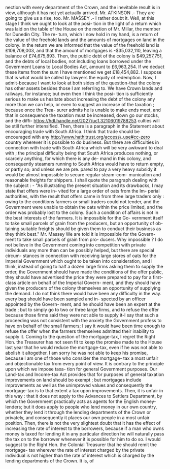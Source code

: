 nection with every department of the Crown, and the inevitable result is in view, although it has not yet actually arrived. Mr. ATKINSON .- They are going to give us a rise, too. Mr. MASSEY .- I rather doubt it. Well, at this stage I think we ought to look at the posi- tion in the light of a return which was laid on the table of the House on the motion of Mr. Millar, the member for Dunedin City. The re- turn, which I now hold in my hand, is a return of the value of the freehold lands and the amounts of mortgages on land in the colony. In the return we are informed that the value of the freehold land is £109,708,003, and that the amount of mortgages is -$35,032,110, leaving a balance of £74,675,893. Then, the public debt of the colony is $49,257,751, and the debts of local bodies, not including loans borrowed under the Government Loans to Local Bodies Act, amount to £6,963,254. If we deduct these items from the sum I have mentioned we get £18,454,882. I suppose that is what would be called by lawyers the equity of redemption. Now, I admit-because I want to look at both sides of the question-that the colony has other assets besides those I am referring to. We have Crown lands and railways, for instance; but even then I think the posi- tion is sufficiently serious to make us hesitate about increasing the debt of the colony any more than we can help, or even to suggest an increase of the taxation ; because once the Trea- surer admits he is unable to make ends meet, and that in consequence the taxation must be increased, down go our stocks, and the diffi- https://hdl.handle.net/2027/uc1.32106019788253 culties will be still further intensified. Then, there is a paragraph in the Statement about encouraging trade with South Africa. I think that trade should be encouraged with any http://www.hathitrust.org/access\_use#cc-zero country wherever it is possible to do business. But there are difficulties in connection with trade with South Africa which will be very awkward to deal with ; the principal difficulty being that South Africa produces nothing, or scarcely anything, for which there is any de- mand in this colony, and consequently steamers running to South Africa would have to return empty, or partly so; and unless we are pre. pared to pay a very heavy subsidy it would be almost impossible to secure regular steam-com- munication and reasonable freights for shippers. I shall quote the paragraph dealing with the subject : - "As illustrating the present situation and its drawbacks, I may state that offers were in- vited for a large order of oats from the Im- perial authorities, with the result that offers came in from three large traders only : owing to the conditions farmers or small traders could not tender, and the Government were unable to obtain the oats within the price limited, and the order was probably lost to the colony. Such a condition of affairs is not in the best interests of the farmers. It is impossible for the Go- vernment itself to take small parcels of grain from the producers, but an opportunity of ob- taining suitable freights should be given them to conduct their business as they think best." Mr. Massey We are told it is impossible for the Govern- ment to take small parcels of grain from pro- ducers. Why impossible ? I do not believe in the Government coming into competition with private individuals any more than can be possibly helped, but there are special circum- stances in connection with receiving large stores of oats for the Imperial Government which ought to be taken into consideration, and I think, instead of going to half a dozen large firms asking them to supply the order, the Government should have made the conditions of the offer public, they should have advertised the price they were prepared to pay for a first- class article on behalf of the Imperial Govern- ment, and they should have given the producers of the colony themselves an opportunity of supplying the demand. I do not think there would have been any difficulty in the way. every bag should have been sampled and in- spected by an officer appointed by the Govern- ment, and he should have been an expert at the trade ; but to simply go to two or three large firms, and to refuse the offer because those firms said they were not able to supply it-I say that such a proceeding was not consistent with the anxiety the Government profess to have on behalf of the small farmers; I say it would have been time enough to refuse the offer when the farmers themselves admitted their inability to supply it. Coming to the question of the mortgage-tax, I regret the Right Hon. the Treasurer has not seen fit to keep the promise made to the House last year that he would reduce the mortgage-tax, even if he was not able to abolish it altogether. I am sorry he was not able to keep his promise, because I am one of those who consider the mortgage- tax a most unfair and objectionable tax from every point of view. It is contrary to the principle upon which we impose taxa- tion for general Government purposes. Our Land-tax and Income-tax Act provides that for purposes of general taxation improvements on land should bo exempt ; but mortgages include improvements as well as the unimproved values and consequently the mortgage-tax is to that extent a tax upon improvements. Then, it is unfair in this way : that it does not apply to the Advances to Settlers Department, by which the Government practically acts as agents for the English money-lenders; but it does apply to people who lend money in our own country, whether they lend it through the lending departments of the Crown or privately, and consequently it places our own people in a most unfair position. Then, there is not the very slightest doubt that it has the effect of increasing the rate of interest to the borrowers, because if a man who owns money is taxed for lending it in any particular direction he will naturally pass the tax on to the borrower whenever it is possible for him to do so. I would suggest to the Right Hon. the Colonial Treasurer that he should remit the mortgage- tax wherever the rate of interest charged by the private individual is not higher than the rate of interest which is charged by the lending departments of the Crown. It is, of 